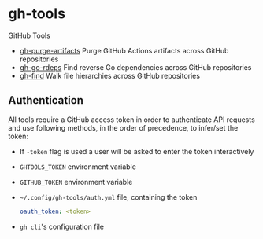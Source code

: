 # gh-tools

GitHub Tools

- [gh-purge-artifacts](cmd/gh-purge-artifacts) Purge GitHub Actions artifacts across GitHub repositories
- [gh-go-rdeps](cmd/gh-go-rdeps) Find reverse Go dependencies across GitHub repositories
- [gh-find](cmd/gh-find) Walk file hierarchies across GitHub repositories

## Authentication

All tools require a GitHub access token in order to authenticate API requests and use following methods, in the order of precedence, to infer/set the token:

- If `-token` flag is used a user will be asked to enter the token interactively
- `GHTOOLS_TOKEN` environment variable
- `GITHUB_TOKEN` environment variable
- `~/.config/gh-tools/auth.yml` file, containing the token

    ```yaml
    oauth_token: <token>
    ```

- `gh cli`'s configuration file
